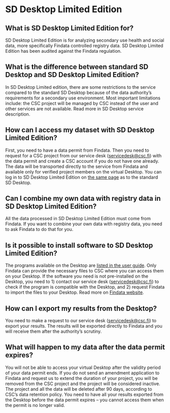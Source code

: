 # SD Desktop Limited Edition

## What is SD Desktop Limited Edition for?

SD Desktop Limited Edition is for analyzing secondary use health and social data, more specifically Findata controlled registry data. SD Desktop Limited Edition has been audited against the Findata regulation.

## What is the difference between standard SD Desktop and SD Desktop Limited Edition?

In SD Desktop Limited edition, there are some restrictions to the service compared to the standard SD Desktop because of the data authority’s requirements for a secondary use environment. Most important limitations include: the CSC project will be managed by CSC instead of the user and other services are not available. Read more in SD Desktop service description.

## How can I access my dataset with SD Desktop Limited Edition?

First, you need to have a data permit from Findata. Then you need to request for a CSC project from our service desk (servicedesk@csc.fi) with the data permit and create a CSC account if you do not have one already. The data will be transported directly to the service from Findata and available only for verified project members on the virtual Desktop. You can log in to SD Desktop Limited Edition on [the same page](https://sd-desktop.csc.fi/) as to the standard SD Desktop.

## Can I combine my own data with registry data in SD Desktop Limited Edition?

All the data processed in SD Desktop Limited Edition must come from Findata. If you want to combine your own data with registry data, you need to ask Findata to do that for you.

## Is it possible to install software to SD Desktop Limited Edition?

The programs available on the Desktop are [listed in the user guide](../../data/sensitive-data/sd_desktop/#default-programs-available-on-sd-desktop). Only Findata can provide the necessary files to CSC where you can access them on your Desktop. If the software you need is not pre-installed on the Desktop, you need to 1) contact our service desk (servicedesk@csc.fi) to check if the program is compatible with the Desktop, and 2) request Findata to import the files to your Desktop. Read more on [Findata website](https://findata.fi/en/permits/#selecting-and-completing-an-application-form).

## How can I export my results from the Desktop?

You need to make a request to our service desk (servicedesk@csc.fi) to export your results. The results will be exported directly to Findata and you will receive them after the authority’s scrutiny.

## What will happen to my data after the data permit expires?

You will not be able to access your virtual Desktop after the validity period of your data permit ends. If you do not send an amendment application to Findata and request us to extend the duration of your project, you will be removed from the CSC project and the project will be considered inactive. The project and all the data will be deleted after 90 days, according to CSC’s data retention policy. You need to have all your results exported from the Desktop before the data permit expires – you cannot access them when the permit is no longer valid.
